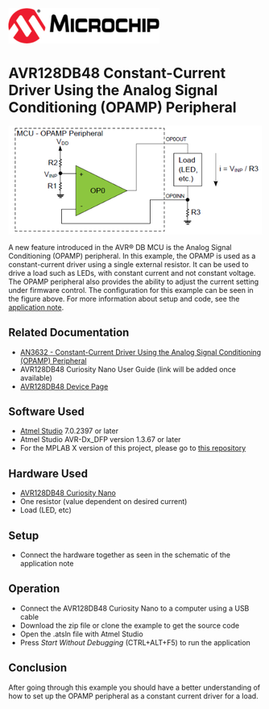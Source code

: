 
<a href="https://www.microchip.com" rel="nofollow"><img src="images/microchip.png" alt="MCHP" width="300"/></a>

# AVR128DB48 Constant-Current Driver Using the Analog Signal Conditioning (OPAMP) Peripheral
<p align="left">
  <img width=800px height=auto src="images/setup.png">
</p>

A new feature introduced in the AVR® DB MCU is the Analog Signal Conditioning (OPAMP) peripheral. In this example, the OPAMP is used as a constant-current driver using a single external resistor. It can be used to drive a load such as LEDs, with constant current and not constant voltage. The OPAMP peripheral also provides the ability to adjust the current setting under firmware control. The configuration for this example can be seen in the figure above. For more information about setup and code, see the [application note](https://microchip.com/DS00003632).

## Related Documentation

* [AN3632 - Constant-Current Driver Using the Analog Signal Conditioning (OPAMP) Peripheral](https://microchip.com/DS00003632)
* AVR128DB48 Curiosity Nano User Guide (link will be added once available)
* [AVR128DB48 Device Page](https://www.microchip.com/wwwproducts/en/AVR128DB48)

## Software Used

* [Atmel Studio](https://www.microchip.com/mplab/avr-support/atmel-studio-7) 7.0.2397 or later
* Atmel Studio AVR-Dx_DFP version 1.3.67 or later
* For the MPLAB X version of this project, please go to [this repository](https://github.com/microchip-pic-avr-examples/avr128db48-constant-current-driver-using-opamp-mplab)
  
## Hardware Used

* [AVR128DB48 Curiosity Nano](https://www.microchip.com/wwwproducts/en/AVR128DB48)
* One resistor (value dependent on desired current)
* Load (LED, etc)

## Setup

* Connect the hardware together as seen in the schematic of the application note

## Operation
* Connect the AVR128DB48 Curiosity Nano to a computer using a USB cable
* Download the zip file or clone the example to get the source code
* Open the .atsln file with Atmel Studio
* Press *Start Without Debugging* (CTRL+ALT+F5) to run the application

## Conclusion
After going through this example you should have a better understanding of how to set up the OPAMP peripheral as a constant current driver for a load.

